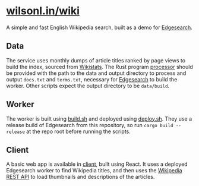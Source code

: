 # [wilsonl.in/wiki](https://wilsonl.in/wiki/)

A simple and fast English Wikipedia search, built as a demo for [Edgesearch](https://github.com/wilsonzlin/edgesearch).

## Data

The service uses monthly dumps of article titles ranked by page views to build the index, sourced from [Wikistats](https://dumps.wikimedia.org/other/pageview_complete/readme.html). The Rust program [processor](./data/processor) should be provided with the path to the data and output directory to process and output `docs.txt` and `terms.txt`, necessary for [Edgesearch](https://github.com/wilsonzlin/edgesearch) to build the worker. Other scripts expect the output directory to be `data/build`.

## Worker

The worker is built using [build.sh](./worker/build.sh) and deployed using [deploy.sh](./worker/deploy.sh). They use a release build of Edgesearch from this repository, so run `cargo build --release` at the repo root before running the scripts.

## Client

A basic web app is available in [client](./client/), built using React. It uses a deployed Edgesearch worker to find Wikipedia titles, and then uses the [Wikipedia REST API](https://en.wikipedia.org/api/rest_v1/#/Page%20content/get_page_summary__title_) to load thumbnails and descriptions of the articles.

